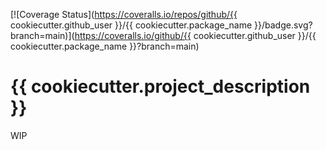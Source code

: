 [![Coverage Status](https://coveralls.io/repos/github/{{ cookiecutter.github_user }}/{{ cookiecutter.package_name }}/badge.svg?branch=main)](https://coveralls.io/github/{{ cookiecutter.github_user }}/{{ cookiecutter.package_name }}?branch=main)

# {{ cookiecutter.project_description }}

WIP
